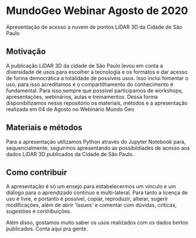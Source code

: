 # MundoGeo Webinar Agosto de 2020

Apresentação de acesso a nuvem de pontos LiDAR 3D da Cidade de São Paulo

## Motivação

A publicação LiDAR 3D da cidade de São Paulo levou em conta a diversidade de usos para escolher a tecnologia e os formatos e dar acesso de forma democrática a totalidade de possíveis usos. Isso inclui fomentar o uso, para isso acreditamos e o compartilhamento do conhecimento é fundamental. Para isso,sempre que possível participamos de workshops, apresentações, webinários, aulas e treinamentos. Dessa forma disponibilizamos nesse repositório os materiais, métodos e a apresentação realizada em 04 de Agosto no Webinário Mundo Geo

## Materiais e métodos

Para a apresentação utilizamos Python através do Jupyter Notebook para, sequencialmente, seguirmos apresentando as possibildiades de acesso aos dados LiDAR 3D publicados da Cidade de São Paulo. 

## Como contribuir

A apresentação é só um ensejo para estabelecermos um vínculo e um diálogo para o aprendizado contínuo e multi-lateral. Para tanto a licença de uso é livre, e portanto é possível, copiar, reproduzir, alterar, sugerir modificações, além de abrir 'Issues' e comentar com dúvidas, críticas, sugestões e contribuições.

Além disso, gostamos muito saber os usos realizados com os dados bertos publicados. Conta aqui pra gente.
